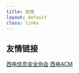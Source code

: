 ```yaml
---
title: 链接
layout: default
class: links
---
```


## 友情链接

[西电信息安全协会](//www.xdsec.club)
[西电ACM](//acm.xidian.edu.cn/)

<!-- ## 爬虫

[电影](/demos/movie/)
[机票](/demos/flight/) -->
